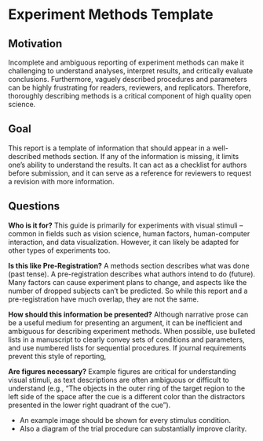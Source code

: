 # Experiment Methods Template

## Motivation
Incomplete and ambiguous reporting of experiment methods can make it challenging to understand analyses, interpret results, and critically evaluate conclusions. Furthermore, vaguely described procedures and parameters can be highly frustrating for readers, reviewers, and replicators. Therefore, thoroughly describing methods is a critical component of high quality open science. 

## Goal
This report is a template of information that should appear in a well-described methods section. If any of the information is missing, it limits one’s ability to understand the results. It can act as a checklist for authors before submission, and it can serve as a reference for reviewers to request a revision with more information. 

## Questions

**Who is it for?** This guide is primarily for experiments with visual stimuli – common in fields such as vision science, human factors, human-computer interaction, and data visualization. However, it can likely be adapted for other types of experiments too.

**Is this like Pre-Registration?** A methods section describes what was done (past tense). A pre-registration describes what authors intend to do (future). Many factors can cause experiment plans to change, and aspects like the number of dropped subjects can’t be predicted. So while this report and a pre-registration have much overlap, they are not the same.

**How should this information be presented?** Although narrative prose can be a useful medium for presenting an argument, it can be inefficient and ambiguous for describing experiment methods. When possible, use bulleted lists in a manuscript to clearly convey sets of conditions and parameters, and use numbered lists for sequential procedures. If journal requirements prevent this style of reporting, 

**Are figures necessary?** Example figures are critical for understanding visual stimuli, as text descriptions are often ambiguous or difficult to understand (e.g., “The objects in the outer ring of the target region to the left side of the space after the cue is a different color than the distractors presented in the lower right quadrant of the cue”).

* An example image should be shown for every stimulus condition. 
* Also a diagram of the trial procedure can substantially improve clarity.
